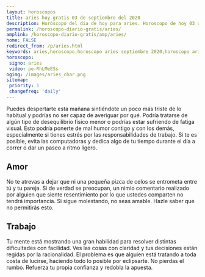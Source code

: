 ```yaml
---
layout: horoscopos
title: aries hoy gratis 03 de septiembre del 2020 
description: Horóscopo del dia de hoy para aries. Horoscopo de hoy 03 de septiembre del 2020. Las predicciones de amor, trabajo, vida personal gratis.
permalink: /horoscopo-diario-gratis/aries/
amplink: /horoscopo-diario-gratis/amp/aries/
home: FALSE
redirect_from: /p/aries.html
keywords: aries,horoscopo,horoscopo aries septiembre 2020,horoscopo aries hoy,tarot aries septiembre 2020,horoscopo aries,tarot aries hoy,horoscopo de hoy,horoscopo diario,tarot del amor,horoscopo de hoy aries,horoscopo diario del tarot, Horoscopo de hoy aries 03 de septiembre del 2020,horóscopo del día,signos zodiacales 2020, el horoscopo de hoy
horoscopo:
 signo: aries
 video: pe-RhLMeESs 
ogimg: /images/aries_char.png
sitemap:
 priority: 1
 changefreq: 'daily'
---
```



Puedes despertarte esta mañana sintiéndote un poco más triste de lo habitual y podrías no ser capaz de averiguar por qué. Podría tratarse de algún tipo de desequilibrio físico menor o podrías estar sufriendo de fatiga visual. Esto podría ponerte de mal humor contigo y con los demás, especialmente si tienes estrés por las responsabilidades de trabajo. Si te es posible, evita las computadoras y dedica algo de tu tiempo durante el día a correr o dar un paseo a ritmo ligero.

## Amor

No te atrevas a dejar que ni una pequeña pizca de celos se entrometa entre tú y tu pareja. Si de verdad se preocupan, un nimio comentario realizado por alguien que siente resentimiento por lo que ustedes comparten no tendrá importancia. Si sigue molestando, no seas amable. Hazle saber que no permitirás esto.

## Trabajo

Tu mente está mostrando una gran habilidad para resolver distintas dificultades con facilidad. Ves las cosas con claridad y tus decisiones están regidas por la racionalidad. El problema es que alguien está tratando a toda costa de lucirse, haciendo todo lo posible por eclipsarte. No pierdas el rumbo. Refuerza tu propia confianza y redobla la apuesta.